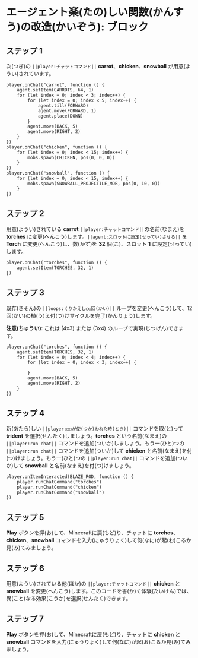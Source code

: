 # エージェント楽(たの)しい関数(かんすう)の改造(かいぞう): ブロック

## ステップ 1
次(つぎ)の ``||player:チャットコマンド||`` **carrot**、**chicken**、**snowball** が用意(ようい)されています。

```template
player.onChat("carrot", function () {
    agent.setItem(CARROTS, 64, 1)
    for (let index = 0; index < 3; index++) {
        for (let index = 0; index < 5; index++) {
            agent.till(FORWARD)
            agent.move(FORWARD, 1)
            agent.place(DOWN)
        }
        agent.move(BACK, 5)
        agent.move(RIGHT, 2)
    }
})
player.onChat("chicken", function () {
    for (let index = 0; index < 15; index++) {
        mobs.spawn(CHICKEN, pos(0, 0, 0))
    }
})
player.onChat("snowball", function () {
    for (let index = 0; index < 15; index++) {
        mobs.spawn(SNOWBALL_PROJECTILE_MOB, pos(0, 10, 0))
    }
})
```

## ステップ 2
用意(ようい)されている **carrot** ``||player:チャットコマンド||``の名前(なまえ)を **torches** に変更(へんこう)します。``||agent:スロットに設定(せってい)させる||`` を **Torch** に変更(へんこう)し、数(かず)を **32** 個(こ)、スロット **1** に設定(せってい)します。

```blocks
player.onChat("torches", function () {
    agent.setItem(TORCHES, 32, 1)
})
```

## ステップ 3

既存(きそん)の ``||loops:くりかえし○○回(かい)||`` ループを変更(へんこう)して、12回(かい)の植(う)え付(つ)けサイクルを完了(かんりょう)します。

**注意(ちゅうい)**: これは (4x3) または (3x4) のループで実現(じつげん)できます。

```blocks
player.onChat("torches", function () {
    agent.setItem(TORCHES, 32, 1)
    for (let index = 0; index < 4; index++) {
        for (let index = 0; index < 3; index++) {
        	
        }
        agent.move(BACK, 5)
        agent.move(RIGHT, 2)
    }
})
```

## ステップ 4
新(あたら)しい ``||player:○○が使(つか)われた時(とき)||`` コマンドを取(と)って **trident** を選択(せんたく)しましょう。**torches** という名前(なまえ)の ``||player:run chat||`` コマンドを追加(ついか)しましょう。もう一(ひと)つの ``||player:run chat||`` コマンドを追加(ついか)して **chicken** と名前(なまえ)を付(つ)けましょう。もう一(ひと)つの ``||player:run chat||`` コマンドを追加(ついか)して **snowball** と名前(なまえ)を付(つ)けましょう。

```blocks
player.onItemInteracted(BLAZE_ROD, function () { 
    player.runChatCommand("torches") 
    player.runChatCommand("chicken") 
    player.runChatCommand("snowball") 
})
```

## ステップ 5
**Play** ボタンを押(お)して、Minecraftに戻(もど)り、チャットに **torches**、**chicken**、**snowball** コマンドを入力(にゅうりょく)して何(なに)が起(お)こるか見(み)てみましょう。

## ステップ 6
用意(ようい)されている他(ほか)の ``||player:チャットコマンド||`` **chicken** と **snowball** を変更(へんこう)します。このコードを書(か)く体験(たいけん)では、異(こと)なる効果(こうか)を選択(せんたく)できます。

## ステップ 7
**Play** ボタンを押(お)して、Minecraftに戻(もど)り、チャットに **chicken** と **snowball** コマンドを入力(にゅうりょく)して何(なに)が起(お)こるか見(み)てみましょう。